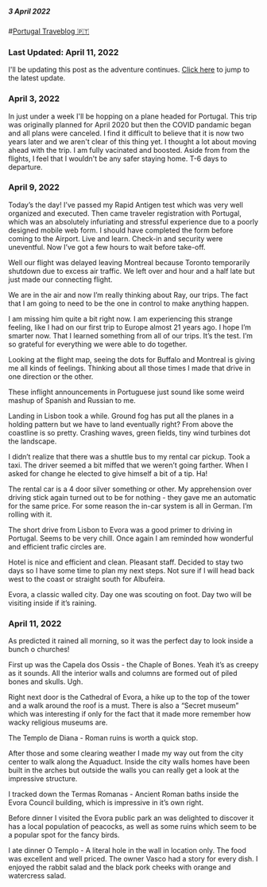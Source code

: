 ##### 3 April 2022
#[Portugal Traveblog 🇵🇹](?p=PortugalTravelLog)

### Last Updated: April 11, 2022

I'll be updating this post as the adventure continues. [Click here](#update) to jump to the latest update.

### April 3, 2022 
In just under a week I'll be hopping on a plane headed for Portugal.  This trip was originally planned for April 2020 but then the COVID pandamic began and all plans were canceled.  I find it difficult to believe that it is now two years later and we aren't clear of this thing yet.  I thought a lot about moving ahead with the trip.  I am fully vacinated and boosted. Aside from from the flights, I feel that I wouldn't be any safer staying home.  T-6 days to departure.

### April 9, 2022 
<a name=“update”></a>

Today’s the day!  I’ve passed my Rapid Antigen test which was very well organized and executed. Then came traveler registration with Portugal, which was an absolutely infuriating and stressful experience due to a poorly designed mobile web form.  I should have completed the form before coming to the Airport.  Live and learn.   Check-in and security were uneventful.  Now I’ve got a few hours to wait before take-off.

Well our flight was delayed leaving Montreal because Toronto temporarily shutdown due to excess air traffic. We left over and hour and a half late but just made our connecting flight.

We are in the air and now I’m really thinking about Ray, our trips. The fact that I am going to need to be the one in control to make anything happen. 

I am missing him quite a bit right now.   I am experiencing this strange feeling, like I had on our first trip to Europe almost 21 years ago. I hope I’m smarter now. That I learned something from all of our trips. It’s the test. I’m so grateful for everything we were able to do together. 

Looking at the flight map, seeing the dots for Buffalo and Montreal is giving me all kinds of feelings. Thinking about all those times I made that drive in one direction or the other. 

These inflight announcements in Portuguese just sound like some weird mashup of Spanish and Russian to me. 

Landing in Lisbon took a while. Ground fog has put all the planes in a holding pattern but we have to land eventually right?  From above the coastline is so pretty. Crashing waves, green fields, tiny wind turbines dot the landscape. 

I didn’t realize that there was a shuttle bus to my rental car pickup. Took a taxi. The driver seemed a bit miffed that we weren’t going farther. When I asked for change he elected to give himself a bit of a tip. Ha! 

The rental car is a 4 door silver something or other. My apprehension over driving stick again turned out to be for nothing - they gave me an automatic for the same price. For some reason the in-car system is all in German.  I’m rolling with it.

The short drive from Lisbon to Evora was a good primer to driving in Portugal. Seems to be very chill. Once again I am reminded how wonderful and efficient trafic circles are.

Hotel is nice and efficient and clean. Pleasant staff. Decided to stay two days so I have some time to plan my next steps. Not sure if I will head back west to the coast or straight south for Albufeira. 

Evora, a classic walled city. Day one was scouting on foot. Day two will be visiting inside if it’s raining. 

### April 11, 2022 
<a name=“update”></a>

As predicted it rained all morning, so it was the perfect day to look inside a bunch o churches!

First up was the Capela dos Ossis - the Chaple of Bones.  Yeah it’s as creepy as it sounds. All the interior walls and columns are formed out of piled bones and skulls. Ugh. 

Right next door is the Cathedral of Evora, a hike up to the top of the tower and a walk around the roof is a must.  There is also a “Secret museum” which was interesting if only for the fact that it made more remember how wacky religious museums are.

The Templo de Diana - Roman ruins is worth a quick stop.

After those and some clearing weather I made my way out from the city center to walk along the Aquaduct.  Inside the city walls homes have been built in the arches but outside the walls you can really get a look at the impressive structure.

I tracked down the Termas Romanas - Ancient Roman baths inside the Evora Council building, which is impressive in it’s own right.

Before dinner I visited the Evora public park an was delighted to discover it has a local population of peacocks, as well as some ruins which seem to be a popular spot for the fancy birds.

I ate dinner O Templo - A literal hole in the wall in location only.  The food was excellent and well priced.  The owner Vasco had a story for every dish. I enjoyed the rabbit salad and the black pork cheeks with orange and watercress salad. 